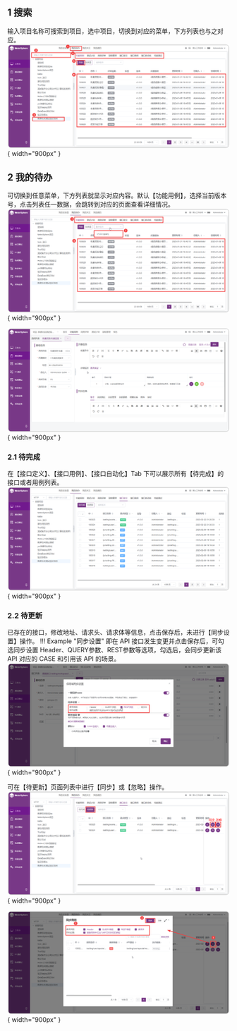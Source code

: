 ## 1 搜索
输入项目名称可搜索到项目，选中项目，切换到对应的菜单，下方列表也与之对应。
![搜索](../../img/user_manual/my_desk/todo/todo_1.png){ width="900px" }

## 2 我的待办
可切换到任意菜单，下方列表就显示对应内容。默认【功能用例】，选择当前版本号，点击列表任一数据，会跳转到对应的页面查看详细情况。<br>
![切换](../../img/user_manual/my_desk/todo/todo_2.png){ width="900px" }

![跳转](../../img/user_manual/my_desk/todo/todo_3.png){ width="900px" }

### 2.1 待完成
在【接口定义】、【接口用例】、【接口自动化】Tab 下可以展示所有【待完成】的接口或者用例列表。
![跳转](../../img/user_manual/my_desk/todo/todo_7.png){ width="900px" }

### 2.2 待更新
已存在的接口，修改地址、请求头、请求体等信息，点击保存后，未进行【同步设置】操作。
!!! Example "同步设置"
    即在 API 接口发生变更并点击保存后，可勾选同步设置 Header、QUERY参数、REST参数等选项，勾选后，会同步更新该 API 对应的 CASE 和引用该 API 的场景。
![跳转](../../img/user_manual/my_desk/todo/todo_4.png){ width="900px" }

可在【待更新】页面列表中进行【同步】或【忽略】操作。
![跳转](../../img/user_manual/my_desk/todo/todo_5.png){ width="900px" }

![跳转](../../img/user_manual/my_desk/todo/todo_6.png){ width="900px" }
